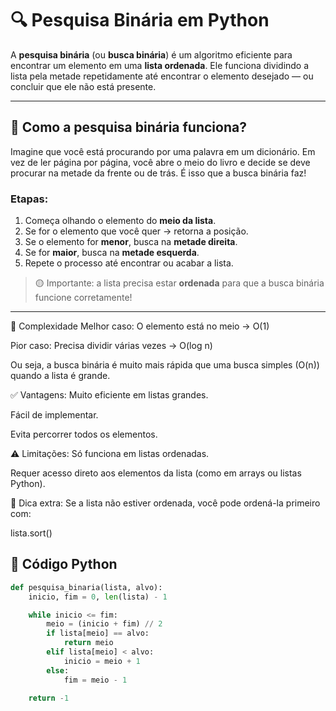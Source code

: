 # 🔍 Pesquisa Binária em Python

A **pesquisa binária** (ou **busca binária**) é um algoritmo eficiente para encontrar um elemento em uma **lista ordenada**. Ele funciona dividindo a lista pela metade repetidamente até encontrar o elemento desejado — ou concluir que ele não está presente.

---

## 🧠 Como a pesquisa binária funciona?

Imagine que você está procurando por uma palavra em um dicionário. Em vez de ler página por página, você abre o meio do livro e decide se deve procurar na metade da frente ou de trás. É isso que a busca binária faz!

### Etapas:

1. Começa olhando o elemento do **meio da lista**.
2. Se for o elemento que você quer → retorna a posição.
3. Se o elemento for **menor**, busca na **metade direita**.
4. Se for **maior**, busca na **metade esquerda**.
5. Repete o processo até encontrar ou acabar a lista.

> 🟡 Importante: a lista precisa estar **ordenada** para que a busca binária funcione corretamente!

---



🧹 Complexidade
Melhor caso: O elemento está no meio → O(1)

Pior caso: Precisa dividir várias vezes → O(log n)

Ou seja, a busca binária é muito mais rápida que uma busca simples (O(n)) quando a lista é grande.

✅ Vantagens:
Muito eficiente em listas grandes.

Fácil de implementar.

Evita percorrer todos os elementos.

⚠️ Limitações:
Só funciona em listas ordenadas.

Requer acesso direto aos elementos da lista (como em arrays ou listas Python).

📌 Dica extra:
Se a lista não estiver ordenada, você pode ordená-la primeiro com:


lista.sort()



## 🧾 Código Python

```python
def pesquisa_binaria(lista, alvo):
    inicio, fim = 0, len(lista) - 1

    while inicio <= fim:
        meio = (inicio + fim) // 2
        if lista[meio] == alvo:
            return meio
        elif lista[meio] < alvo:
            inicio = meio + 1
        else:
            fim = meio - 1
        
    return -1


 